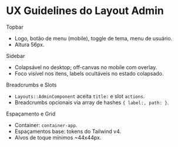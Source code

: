 # UX Guidelines do Layout Admin

Topbar

- Logo, botão de menu (mobile), toggle de tema, menu de usuário.
- Altura 56px.

Sidebar

- Colapsável no desktop; off-canvas no mobile com overlay.
- Foco visível nos itens, labels ocultáveis no estado colapsado.

Breadcrumbs e Slots

- `Layouts::AdminComponent` aceita `title:` e slot `actions`.
- Breadcrumbs opcionais via array de hashes `{ label:, path: }`.

Espaçamento e Grid

- Container: `container-app`.
- Espaçamentos base: tokens do Tailwind v4.
- Alvos de toque mínimos ~44x44px.


